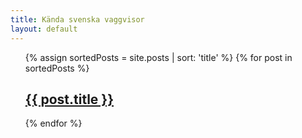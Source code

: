 ```yaml
---
title: Kända svenska vaggvisor
layout: default
---
```


<ul>
  {% assign sortedPosts = site.posts | sort: 'title' %}
  {% for post in sortedPosts %}
    <h2><a href="{{ post.url }}">{{ post.title }}</a></h2>
  {% endfor %}
</ul>
